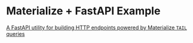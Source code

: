 # Materialize + FastAPI Example

[A FastAPI utility for building HTTP endpoints powered by Materialize `TAIL` queries](https://github.com/jwills/mz-fastapi/)
